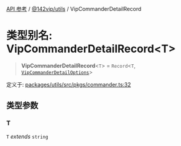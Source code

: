 [API 参考](../../../index.md) / [@142vip/utils](../index.md) / VipCommanderDetailRecord

# 类型别名: VipCommanderDetailRecord\<T\>

> **VipCommanderDetailRecord**\<`T`\> = `Record`\<`T`, [`VipCommanderDetailOptions`](../interfaces/VipCommanderDetailOptions.md)\>

定义于: [packages/utils/src/pkgs/commander.ts:32](https://github.com/142vip/core-x/blob/bdff6769b69266ddfe7392709afaa643b39c00f4/packages/utils/src/pkgs/commander.ts#L32)

## 类型参数

### T

`T` *extends* `string`
